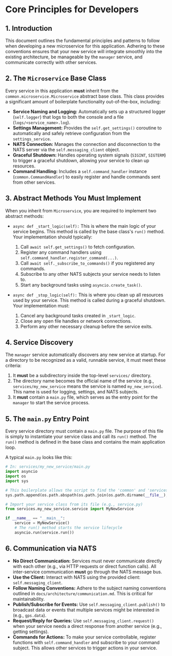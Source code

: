 # Core Principles for Developers

## 1. Introduction

This document outlines the fundamental principles and patterns to follow when developing a new microservice for this application. Adhering to these conventions ensures that your new service will integrate smoothly into the existing architecture, be manageable by the `manager` service, and communicate correctly with other services.

## 2. The `Microservice` Base Class

Every service in this application **must** inherit from the `common.microservice.Microservice` abstract base class. This class provides a significant amount of boilerplate functionality out-of-the-box, including:

-   **Service Naming and Logging:** Automatically sets up a structured logger (`self.logger`) that logs to both the console and a file (`logs/<service_name>.log`).
-   **Settings Management:** Provides the `self.get_settings()` coroutine to automatically and safely retrieve configuration from the `settings_service`.
-   **NATS Connection:** Manages the connection and disconnection to the NATS server via the `self.messaging_client` object.
-   **Graceful Shutdown:** Handles operating system signals (`SIGINT`, `SIGTERM`) to trigger a graceful shutdown, allowing your service to clean up resources.
-   **Command Handling:** Includes a `self.command_handler` instance (`common.CommandHandler`) to easily register and handle commands sent from other services.

## 3. Abstract Methods You Must Implement

When you inherit from `Microservice`, you are required to implement two abstract methods:

-   `async def _start_logic(self):`
    This is where the main logic of your service begins. This method is called by the base class's `run()` method. Your implementation should typically:
    1.  Call `await self.get_settings()` to fetch configuration.
    2.  Register any command handlers using `self.command_handler.register_command(...)`.
    3.  Call `await self._subscribe_to_commands()` if you registered any commands.
    4.  Subscribe to any other NATS subjects your service needs to listen to.
    5.  Start any background tasks using `asyncio.create_task()`.

-   `async def _stop_logic(self):`
    This is where you clean up all resources used by your service. This method is called during a graceful shutdown. Your implementation must:
    1.  Cancel any background tasks created in `_start_logic`.
    2.  Close any open file handles or network connections.
    3.  Perform any other necessary cleanup before the service exits.

## 4. Service Discovery

The `manager` service automatically discovers any new service at startup. For a directory to be recognized as a valid, runnable service, it must meet these criteria:

1.  It **must** be a subdirectory inside the top-level `services/` directory.
2.  The directory name becomes the official name of the service (e.g., `services/my_new_service` means the service is named `my_new_service`). This name is used for logging, settings, and NATS subjects.
3.  It **must** contain a `main.py` file, which serves as the entry point for the `manager` to start the service process.

## 5. The `main.py` Entry Point

Every service directory must contain a `main.py` file. The purpose of this file is simply to instantiate your service class and call its `run()` method. The `run()` method is defined in the base class and contains the main application loop.

A typical `main.py` looks like this:

```python
# In: services/my_new_service/main.py
import asyncio
import os
import sys

# This boilerplate allows the script to find the 'common' and 'services' modules
sys.path.append(os.path.abspath(os.path.join(os.path.dirname(__file__), '..', '..')))

# Import your service class from its file (e.g., service.py)
from services.my_new_service.service import MyNewService

if __name__ == "__main__":
    service = MyNewService()
    # The run() method starts the service lifecycle
    asyncio.run(service.run())
```

## 6. Communication via NATS

-   **No Direct Communication:** Services must never communicate directly with each other (e.g., via HTTP requests or direct function calls). All inter-service communication **must** go through the NATS message bus.
-   **Use the Client:** Interact with NATS using the provided client: `self.messaging_client`.
-   **Follow Naming Conventions:** Adhere to the subject naming conventions outlined in `docs/architecture/communication.md`. This is critical for maintainability.
-   **Publish/Subscribe for Events:** Use `self.messaging_client.publish()` to broadcast data or events that multiple services might be interested in (e.g., `gps.data`).
-   **Request/Reply for Queries:** Use `self.messaging_client.request()` when your service needs a direct response from another service (e.g., getting settings).
-   **Commands for Actions:** To make your service controllable, register functions with `self.command_handler` and subscribe to your command subject. This allows other services to trigger actions in your service.
